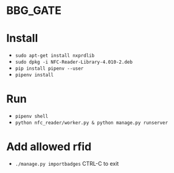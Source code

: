 BBG_GATE
========


# Install
* `sudo apt-get install nxprdlib`
* `sudo dpkg -i NFC-Reader-Library-4.010-2.deb`
* `pip install pipenv --user`
* `pipenv install`

# Run
* `pipenv shell`
* `python nfc_reader/worker.py & python manage.py runserver`

# Add allowed rfid
* `./manage.py importbadges`
CTRL-C to exit
